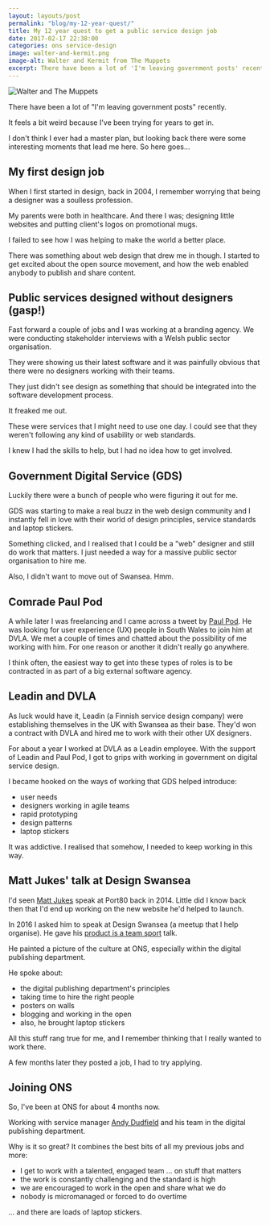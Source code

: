 ```yaml
---
layout: layouts/post
permalink: "blog/my-12-year-quest/"
title: My 12 year quest to get a public service design job
date: 2017-02-17 22:38:00  
categories: ons service-design
image: walter-and-kermit.png
image-alt: Walter and Kermit from The Muppets
excerpt: There have been a lot of 'I'm leaving government posts' recently. It feels a bit weird because I've been trying for years to get in.
---
```


![Walter and The Muppets](/images/walter-and-muppets.png)

There have been a lot of "I'm leaving government posts" recently.

It feels a bit weird because I've been trying for years to get in.

I don't think I ever had a master plan, but looking back there were some interesting moments that lead me here. So here goes…

## My first design job

When I first started in design, back in 2004, I remember worrying that being a designer was a soulless profession.

My parents were both in healthcare. And there I was; designing little websites and putting client's logos on promotional mugs.

I failed to see how I was helping to make the world a better place.

There was something about web design that drew me in though. I started to get excited about the open source movement, and how the web enabled anybody to publish and share content.

## Public services designed without designers (gasp!)

Fast forward a couple of jobs and I was working at a branding agency. We were conducting stakeholder interviews with a Welsh public sector organisation.

They were showing us their latest software and it was painfully obvious that there were no designers working with their teams.

They just didn't see design as something that should be integrated into the software development process.

It freaked me out.

These were services that I might need to use one day. I could see that they weren't following any kind of usability or web standards.

I knew I had the skills to help, but I had no idea how to get involved.

## Government Digital Service (GDS)

Luckily there were a bunch of people who were figuring it out for me.

GDS was starting to make a real buzz in the web design community and I instantly fell in love with their world of design principles, service standards and laptop stickers.

Something clicked, and I realised that I could be a "web" designer and still do work that matters. I just needed a way for a massive public sector organisation to hire me.

Also, I didn't want to move out of Swansea. Hmm.

## Comrade Paul Pod

A while later I was freelancing and I came across a tweet by [Paul Pod](https://twitter.com/paulpod). He was looking for user experience (UX) people in South Wales to join him at DVLA. We met a couple of times and chatted about the possibility of me working with him. For one reason or another it didn't really go anywhere.

I think often, the easiest way to get into these types of roles is to be contracted in as part of a big external software agency.

## Leadin and DVLA

As luck would have it, Leadin (a Finnish service design company) were establishing themselves in the UK with Swansea as their base. They'd won a contract with DVLA and hired me to work with their other UX designers.

For about a year I worked at DVLA as a Leadin employee. With the support of Leadin and Paul Pod, I got to grips with working in government on digital service design.

I became hooked on the ways of working that GDS helped introduce:

- user needs
- designers working in agile teams
- rapid prototyping
- design patterns
- laptop stickers

It was addictive. I realised that somehow, I needed to keep working in this way.

## Matt Jukes' talk at Design Swansea

I'd seen [Matt Jukes](https://twitter.com/jukesie) speak at Port80 back in 2014. Little did I know back then that I'd end up working on the new website he'd helped to launch.

In 2016 I asked him to speak at Design Swansea (a meetup that I help organise). He gave his [product is a team sport](https://productforthepeople.xyz/product-is-a-team-sport-c50d234745e#.g3eauj6qu) talk.

He painted a picture of the culture at ONS, especially within the digital publishing department.

He spoke about:

- the digital publishing department's principles
- taking time to hire the right people
- posters on walls
- blogging and working in the open
- also, he brought laptop stickers

All this stuff rang true for me, and I remember thinking that I really wanted to work there.

A few months later they posted a job, I had to try applying.

## Joining ONS

So, I've been at ONS for about 4 months now.

Working with service manager [Andy Dudfield](https://twitter.com/mr_dudders) and his team in the digital publishing department.

Why is it so great? It combines the best bits of all my previous jobs and more:

- I get to work with a talented, engaged team … on stuff that matters
- the work is constantly challenging and the standard is high
- we are encouraged to work in the open and share what we do
- nobody is micromanaged or forced to do overtime

… and there are loads of laptop stickers.
